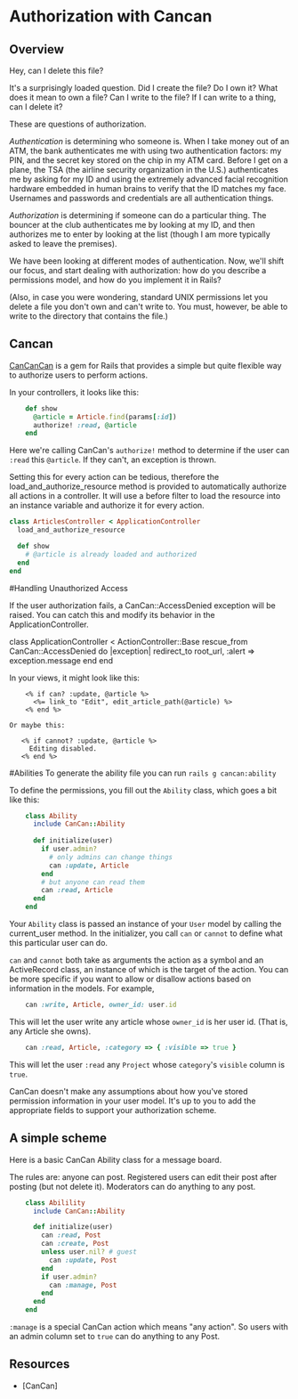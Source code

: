 # Authorization with Cancan

## Overview

Hey, can I delete this file?

It's a surprisingly loaded question. Did I create the file? Do I own it? What does it mean to own a file? Can I write to the file? If I can write to a thing, can I delete it?

These are questions of authorization.

*Authentication* is determining who someone is. When I take money out of an ATM, the bank authenticates me with using two authentication factors: my PIN, and the secret key stored on the chip in my ATM card. Before I get on a plane, the TSA (the airline security organization in the U.S.) authenticates me by asking for my ID and using the extremely advanced facial recognition hardware embedded in human brains to verify that the ID matches my face. Usernames and passwords and credentials are all authentication things.

*Authorization* is determining if someone can do a particular thing. The bouncer at the club authenticates me by looking at my ID, and then authorizes me to enter by looking at the list (though I am more typically asked to leave the premises).

We have been looking at different modes of authentication. Now, we'll shift our focus, and start dealing with authorization: how do you describe a permissions model, and how do you implement it in Rails?

(Also, in case you were wondering, standard UNIX permissions let you delete a file you don't own and can't write to. You must, however, be able to write to the directory that contains the file.)

## Cancan

[CanCanCan] is a gem for Rails that provides a simple but quite flexible way to authorize users to perform actions.

In your controllers, it looks like this:
```ruby
    def show
      @article = Article.find(params[:id])
      authorize! :read, @article
    end
```
Here we're calling CanCan's `authorize!` method to determine if the user can `:read` this `@article`. If they can't, an exception is thrown.

Setting this for every action can be tedious, therefore the load_and_authorize_resource method is provided to automatically authorize all actions in a controller. It will use a before filter to load the resource into an instance variable and authorize it for every action.

```ruby
class ArticlesController < ApplicationController
  load_and_authorize_resource

  def show
    # @article is already loaded and authorized
  end
end
```

#Handling Unauthorized Access

If the user authorization fails, a CanCan::AccessDenied exception will be raised. You can catch this and modify its behavior in the ApplicationController.

class ApplicationController < ActionController::Base
  rescue_from CanCan::AccessDenied do |exception|
    redirect_to root_url, :alert => exception.message
  end
end

In your views, it might look like this:
```erb
    <% if can? :update, @article %>
      <%= link_to "Edit", edit_article_path(@article) %>
    <% end %>

Or maybe this:

   <% if cannot? :update, @article %>
     Editing disabled.
   <% end %>
```

#Abilities
To generate the ability file you can run `rails g cancan:ability`

To define the permissions, you fill out the `Ability` class, which goes a bit like this:
```ruby
    class Ability
      include CanCan::Ability
      
      def initialize(user)
        if user.admin?
          # only admins can change things
          can :update, Article
        end
        # but anyone can read them
        can :read, Article
      end
    end
```
Your `Ability` class is passed an instance of your `User` model by calling the current_user method. In the initializer, you call `can` or `cannot` to define what this particular user can do.

`can` and `cannot` both take as arguments the action as a symbol and an ActiveRecord class, an instance of which is the target of the action. You can be more specific if you want to allow or disallow actions based on information in the models. For example,
```ruby
    can :write, Article, owner_id: user.id
```
This will let the user write any article whose `owner_id` is her user id. (That is, any Article she owns).
```ruby
    can :read, Article, :category => { :visible => true }
```
This will let the user `:read` any `Project` whose `category`'s `visible` column is `true`.

CanCan doesn't make any assumptions about how you've stored permission information in your user model. It's up to you to add the appropriate fields to support your authorization scheme.

## A simple scheme

Here is a basic CanCan Ability class for a message board.

The rules are: anyone can post. Registered users can edit their post after posting (but not delete it). Moderators can do anything to any post.
```ruby
    class Abilility
      include CanCan::Ability

      def initialize(user)
        can :read, Post
      	can :create, Post
        unless user.nil? # guest
      	  can :update, Post
      	end
      	if user.admin?
      	  can :manage, Post
      	end
      end
    end
```
`:manage` is a special CanCan action which means "any action". So users with an admin column set to `true` can do anything to any Post.

## Resources
  * [CanCan]

[CanCanCan]: https://github.com/CanCanCommunity/cancancan